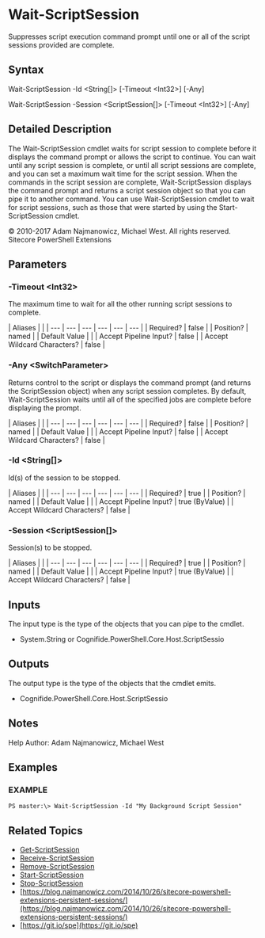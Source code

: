 # Wait-ScriptSession

Suppresses script execution command prompt until one or all of the script sessions provided are complete.

## Syntax

Wait-ScriptSession -Id &lt;String\[\]&gt; \[-Timeout &lt;Int32&gt;\] \[-Any\]

Wait-ScriptSession -Session &lt;ScriptSession\[\]&gt; \[-Timeout &lt;Int32&gt;\] \[-Any\]

## Detailed Description

The Wait-ScriptSession cmdlet waits for script session to complete before it displays the command prompt or allows the script to continue. You can wait until any script session is complete, or until all script sessions are complete, and you can set a maximum wait time for the script session. When the commands in the script session are complete, Wait-ScriptSession displays the command prompt and returns a script session object so that you can pipe it to another command. You can use Wait-ScriptSession cmdlet to wait for script sessions, such as those that were started by using the Start-ScriptSession cmdlet.

© 2010-2017 Adam Najmanowicz, Michael West. All rights reserved. Sitecore PowerShell Extensions

## Parameters

### -Timeout  &lt;Int32&gt;

The maximum time to wait for all the other running script sessions to complete.

| Aliases |  |
| --- | --- | --- | --- | --- | --- |
| Required? | false |
| Position? | named |
| Default Value |  |
| Accept Pipeline Input? | false |
| Accept Wildcard Characters? | false |

### -Any  &lt;SwitchParameter&gt;

Returns control to the script or displays the command prompt \(and returns the ScriptSession object\) when any script session completes. By default, Wait-ScriptSession waits until all of the specified jobs are complete before displaying the prompt.

| Aliases |  |
| --- | --- | --- | --- | --- | --- |
| Required? | false |
| Position? | named |
| Default Value |  |
| Accept Pipeline Input? | false |
| Accept Wildcard Characters? | false |

### -Id  &lt;String\[\]&gt;

Id\(s\) of the session to be stopped.

| Aliases |  |
| --- | --- | --- | --- | --- | --- |
| Required? | true |
| Position? | named |
| Default Value |  |
| Accept Pipeline Input? | true \(ByValue\) |
| Accept Wildcard Characters? | false |

### -Session  &lt;ScriptSession\[\]&gt;

Session\(s\) to be stopped.

| Aliases |  |
| --- | --- | --- | --- | --- | --- |
| Required? | true |
| Position? | named |
| Default Value |  |
| Accept Pipeline Input? | true \(ByValue\) |
| Accept Wildcard Characters? | false |

## Inputs

The input type is the type of the objects that you can pipe to the cmdlet.

* System.String or Cognifide.PowerShell.Core.Host.ScriptSessio 

## Outputs

The output type is the type of the objects that the cmdlet emits.

* Cognifide.PowerShell.Core.Host.ScriptSessio 

## Notes

Help Author: Adam Najmanowicz, Michael West

## Examples

### EXAMPLE

```text
PS master:\> Wait-ScriptSession -Id "My Background Script Session"
```

## Related Topics

* [Get-ScriptSession](get-scriptsession.md)
* [Receive-ScriptSession](receive-scriptsession.md)
* [Remove-ScriptSession](remove-scriptsession.md)
* [Start-ScriptSession](start-scriptsession.md)
* [Stop-ScriptSession](stop-scriptsession.md)
* [https://blog.najmanowicz.com/2014/10/26/sitecore-powershell-extensions-persistent-sessions/](https://blog.najmanowicz.com/2014/10/26/sitecore-powershell-extensions-persistent-sessions/) 
* [https://git.io/spe](https://git.io/spe) 

